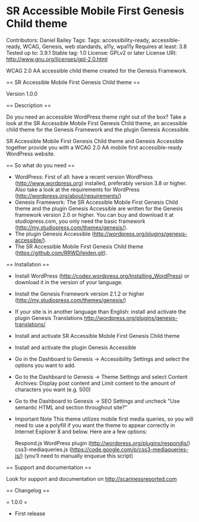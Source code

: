 SR Accessible Mobile First Genesis Child theme
======
Contributors: Daniel Bailey
Tags: Tags: accessibility-ready, accessible-ready, WCAG, Genesis, web standards, a11y, wpa11y
Requires at least: 3.8
Tested up to: 3.9.1
Stable tag: 1.0
License: GPLv2 or later
License URI: http://www.gnu.org/licenses/gpl-2.0.html

WCAG 2.0 AA accessible child theme created for the Genesis Framework.

== SR Accessible Mobile First Genesis Child theme ==

Version 1.0.0

== Description ==

Do you need an accessible WordPress theme right out of the box?
Take a look at the SR Accessible Mobile First Genesis Child theme, an accessible child theme for the Genesis Framework and the plugin Genesis Accessible.

SR Accessible Mobile First Genesis Child theme and Genesis Accessible together provide you with a WCAG 2.0 AA mobile first accessible-ready WordPress website.

== So what do you need ==

- WordPress: First of all: have a recent version WordPress (http://www.wordpress.org) installed, preferably version 3.8 or higher. Also take a look at the requirements for WordPress (http://wordpress.org/about/requirements/)
- Genesis Framework: The SR Accessible Mobile First Genesis Child theme and the plugin Genesis Accessible are written for the Genesis framework version 2.0 or higher.
You can buy and download it at studiopress.com, you only need the basic framework (http://my.studiopress.com/themes/genesis/).
- The plugin Genesis Accessible (http://wordpress.org/plugins/genesis-accessible/).
- The SR Accessible Mobile First Genesis Child theme (https://github.com/RRWD/leiden.git).

== Installation ==

- Install WordPress (http://codex.wordpress.org/Installing_WordPress) or download it in the version of your language.
- Install the Genesis Framework version 2.1.2 or higher (http://my.studiopress.com/themes/genesis/)
- If your site is in another language than English: install and activate the plugin Genesis Translations http://wordpress.org/plugins/genesis-translations/
- Install and activate SR Accessible Mobile First Genesis Child theme
- Install and activate the plugin Genesis Accessible
- Go in the Dashboard to Genesis → Accessibility Settings and select the options you want to add.
- Go to the Dashboard to Genesis → Theme Settings and select Content Archives: Display post content and Limit content to the amount of characters you want (e.g. 500)
- Go to the Dashboard to Genesis → SEO Settings and uncheck "Use semantic HTML and section throughout site?"

- Important Note
  This theme utilizes mobile first media queries, so you will need to use a polyfill if you want the theme to appear correctly in Internet Explorer 8 and below. Here are a few options:

  Respond.js WordPress plugin (http://wordpress.org/plugins/respondjs/)
  css3-mediaqueries.js (https://code.google.com/p/css3-mediaqueries-js/) (you’ll need to manually enqueue this script)


== Support and documentation ==

Look for support and documentation on http://scarinessreported.com

== Changelog ==

= 1.0.0 =
* First release